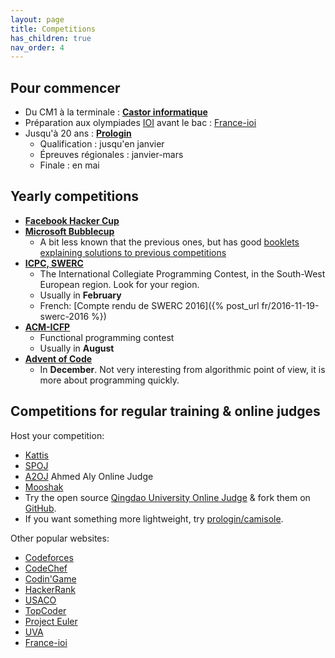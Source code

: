```yaml
---
layout: page
title: Competitions
has_children: true
nav_order: 4
---
```


## Pour commencer

- Du CM1 à la terminale : [**Castor informatique**](http://castor-informatique.fr)
- Préparation aux olympiades [IOI](https://ioinformatics.org/) avant le bac : [France-ioi](http://www.france-ioi.org/)
- Jusqu'à 20 ans : [**Prologin**](https://prologin.org/)
    - Qualification : jusqu'en janvier
    - Épreuves régionales : janvier-mars
    - Finale : en mai

## Yearly competitions

- [**Facebook Hacker Cup**](https://www.facebook.com/hackercup/)
- [**Microsoft Bubblecup**](http://www.bubblecup.org/)
    - A bit less known that the previous ones, but has good [booklets explaining solutions to previous competitions](http://www.bubblecup.org/Booklets)
- [**ICPC, SWERC**](http://swerc.eu/)
    - The International Collegiate Programming Contest, in the South-West European region. Look for your region.
    - Usually in **February**
    - French: [Compte rendu de SWERC 2016]({% post_url fr/2016-11-19-swerc-2016 %})
- [**ACM-ICFP**](http://icfpconference.org/)
    - Functional programming contest
    - Usually in **August**
- [**Advent of Code**](https://adventofcode.com/)
    - In **December**. Not very interesting from algorithmic point of view, it is more about programming quickly.

## Competitions for regular training & online judges

Host your competition:

- [Kattis](https://open.kattis.com)
- [SPOJ](http://www.spoj.com/)
- [A2OJ]() Ahmed Aly Online Judge
- [Mooshak](https://mooshak.dcc.fc.up.pt/)
- Try the open source [Qingdao University Online Judge](https://qduoj.com) & fork them on [GitHub](https://github.com/QingdaoU/OnlineJudge).
- If you want something more lightweight, try [prologin/camisole](https://github.com/prologin/camisole).

Other popular websites:

- [Codeforces](http://codeforces.com/)
- [CodeChef](https://www.codechef.com/)
- [Codin'Game](https://www.codingame.com/start)
- [HackerRank](https://www.hackerrank.com/)
- [USACO](http://usaco.org/)
- [TopCoder](https://www.topcoder.com/)
- [Project Euler](https://projecteuler.net/)
- [UVA](https://uva.onlinejudge.org/)
- [France-ioi](http://www.france-ioi.org/)
